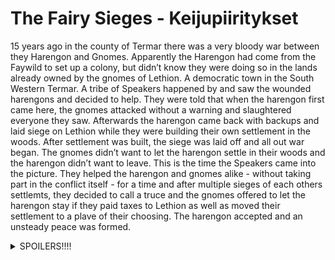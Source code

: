 # The Fairy Sieges - Keijupiiritykset

15 years ago in the county of Termar there was a very bloody war between they 
Harengon and Gnomes. Apparently the Harengon had come from the Faywild to set 
up a colony, but didn’t know they were doing so in the lands already owned by
the gnomes of Lethion. A democratic town in the South Western Termar. A tribe of
Speakers happened by and saw the wounded harengons and decided to help. They
were told that when the harengon first came here, the gnomes attacked without a
warning and slaughtered everyone they saw. Afterwards the harengon came back
with backups and laid siege on Lethion while they were building their own
settlement in the woods. After settlement was built, the siege was laid off and
all out war began. The gnomes didn’t want to let the harengon settle in their
woods and the harengon didn’t want to leave. This is the time the Speakers came
into the picture. They helped the harengon and gnomes alike - without taking
part in the conflict itself - for a time and after multiple sieges of each
others settlemts, they decided to call a truce and the gnomes offered to let the
harengon stay if they paid taxes to Lethion as well as moved their settlement to
a plave of their choosing. The harengon accepted and an unsteady peace was
formed.

<details> 
<summary>SPOILERS!!!!</summary>
Why the gnomes attacked? The Harengon were trespassing on the lands that the
gnomes had used as sacred burial site for ages. They also were eating fruits of
a plant plant known as Corpse Flower - a beautiful red flowered bush that
blossomed upon older graves and that the gnomes revered as sacred.
</details> 
